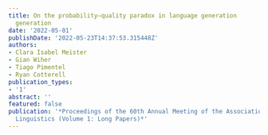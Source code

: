 ```yaml
---
title: On the probability–quality paradox in language generation
  generation
date: '2022-05-01'
publishDate: '2022-05-23T14:37:53.315448Z'
authors:
- Clara Isabel Meister
- Gian Wiher
- Tiago Pimentel
- Ryan Cotterell
publication_types:
- '1'
abstract: ''
featured: false
publication: '*Proceedings of the 60th Annual Meeting of the Association for Computational
  Linguistics (Volume 1: Long Papers)*'
---
```


